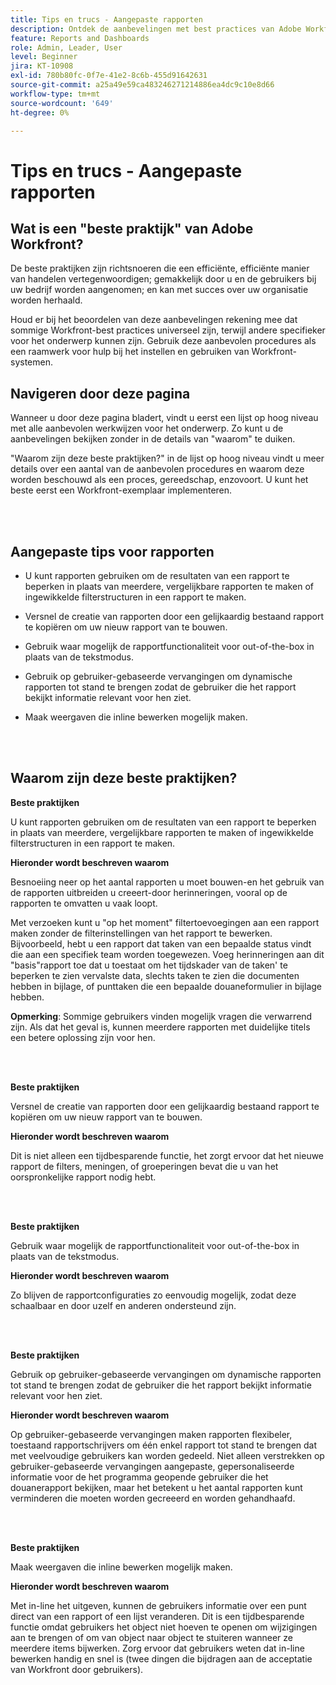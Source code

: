 ```yaml
---
title: Tips en trucs - Aangepaste rapporten
description: Ontdek de aanbevelingen met best practices van Adobe Workfront-experts over het instellen, beheren en gebruiken van aangepaste Workfront-rapporten.
feature: Reports and Dashboards
role: Admin, Leader, User
level: Beginner
jira: KT-10908
exl-id: 780b80fc-0f7e-41e2-8c6b-455d91642631
source-git-commit: a25a49e59ca483246271214886ea4dc9c10e8d66
workflow-type: tm+mt
source-wordcount: '649'
ht-degree: 0%

---
```


# Tips en trucs - Aangepaste rapporten

## Wat is een &quot;beste praktijk&quot; van Adobe Workfront?

De beste praktijken zijn richtsnoeren die een efficiënte, efficiënte manier van handelen vertegenwoordigen; gemakkelijk door u en de gebruikers bij uw bedrijf worden aangenomen; en kan met succes over uw organisatie worden herhaald.

Houd er bij het beoordelen van deze aanbevelingen rekening mee dat sommige Workfront-best practices universeel zijn, terwijl andere specifieker voor het onderwerp kunnen zijn. Gebruik deze aanbevolen procedures als een raamwerk voor hulp bij het instellen en gebruiken van Workfront-systemen.

## Navigeren door deze pagina

Wanneer u door deze pagina bladert, vindt u eerst een lijst op hoog niveau met alle aanbevolen werkwijzen voor het onderwerp. Zo kunt u de aanbevelingen bekijken zonder in de details van &quot;waarom&quot; te duiken.

&quot;Waarom zijn deze beste praktijken?&quot; in de lijst op hoog niveau vindt u meer details over een aantal van de aanbevolen procedures en waarom deze worden beschouwd als een proces, gereedschap, enzovoort. U kunt het beste eerst een Workfront-exemplaar implementeren.

</br>
</br>

## Aangepaste tips voor rapporten

* U kunt rapporten gebruiken om de resultaten van een rapport te beperken in plaats van meerdere, vergelijkbare rapporten te maken of ingewikkelde filterstructuren in een rapport te maken.

* Versnel de creatie van rapporten door een gelijkaardig bestaand rapport te kopiëren om uw nieuw rapport van te bouwen.

* Gebruik waar mogelijk de rapportfunctionaliteit voor out-of-the-box in plaats van de tekstmodus.

* Gebruik op gebruiker-gebaseerde vervangingen om dynamische rapporten tot stand te brengen zodat de gebruiker die het rapport bekijkt informatie relevant voor hen ziet.

* Maak weergaven die inline bewerken mogelijk maken.

</br>
</br>


## Waarom zijn deze beste praktijken?

**Beste praktijken**

U kunt rapporten gebruiken om de resultaten van een rapport te beperken in plaats van meerdere, vergelijkbare rapporten te maken of ingewikkelde filterstructuren in een rapport te maken.


**Hieronder wordt beschreven waarom**

Besnoeiing neer op het aantal rapporten u moet bouwen-en het gebruik van de rapporten uitbreiden u creeert-door herinneringen, vooral op de rapporten te omvatten u vaak loopt.

Met verzoeken kunt u &quot;op het moment&quot; filtertoevoegingen aan een rapport maken zonder de filterinstellingen van het rapport te bewerken. Bijvoorbeeld, hebt u een rapport dat taken van een bepaalde status vindt die aan een specifiek team worden toegewezen. Voeg herinneringen aan dit &quot;basis&quot;rapport toe dat u toestaat om het tijdskader van de taken&#39; te beperken te zien vervalste data, slechts taken te zien die documenten hebben in bijlage, of punttaken die een bepaalde douaneformulier in bijlage hebben.


**Opmerking**: Sommige gebruikers vinden mogelijk vragen die verwarrend zijn. Als dat het geval is, kunnen meerdere rapporten met duidelijke titels een betere oplossing zijn voor hen.


</br>
</br>

**Beste praktijken**

Versnel de creatie van rapporten door een gelijkaardig bestaand rapport te kopiëren om uw nieuw rapport van te bouwen.

**Hieronder wordt beschreven waarom**

Dit is niet alleen een tijdbesparende functie, het zorgt ervoor dat het nieuwe rapport de filters, meningen, of groeperingen bevat die u van het oorspronkelijke rapport nodig hebt.

</br>
</br>

**Beste praktijken**

Gebruik waar mogelijk de rapportfunctionaliteit voor out-of-the-box in plaats van de tekstmodus.

**Hieronder wordt beschreven waarom**

Zo blijven de rapportconfiguraties zo eenvoudig mogelijk, zodat deze schaalbaar en door uzelf en anderen ondersteund zijn.

</br>
</br>

**Beste praktijken**

Gebruik op gebruiker-gebaseerde vervangingen om dynamische rapporten tot stand te brengen zodat de gebruiker die het rapport bekijkt informatie relevant voor hen ziet.

**Hieronder wordt beschreven waarom**

Op gebruiker-gebaseerde vervangingen maken rapporten flexibeler, toestaand rapportschrijvers om één enkel rapport tot stand te brengen dat met veelvoudige gebruikers kan worden gedeeld. Niet alleen verstrekken op gebruiker-gebaseerde vervangingen aangepaste, gepersonaliseerde informatie voor de het programma geopende gebruiker die het douanerapport bekijken, maar het betekent u het aantal rapporten kunt verminderen die moeten worden gecreeerd en worden gehandhaafd.

</br>
</br>

**Beste praktijken**

Maak weergaven die inline bewerken mogelijk maken.

**Hieronder wordt beschreven waarom**

Met in-line het uitgeven, kunnen de gebruikers informatie over een punt direct van een rapport of een lijst veranderen. Dit is een tijdbesparende functie omdat gebruikers het object niet hoeven te openen om wijzigingen aan te brengen of om van object naar object te stuiteren wanneer ze meerdere items bijwerken. Zorg ervoor dat gebruikers weten dat in-line bewerken handig en snel is (twee dingen die bijdragen aan de acceptatie van Workfront door gebruikers).
